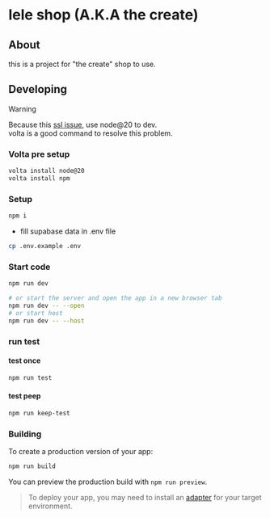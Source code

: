 # lele shop (A.K.A the create)

## About

this is a project for "the create" shop to use.

## Developing

> [!WARNING]  
> Because this [ssl issue](https://github.com/sveltejs/kit/issues/11365),
> use node@20 to dev. \
> volta is a good command to resolve this problem.

### Volta pre setup

```bash
volta install node@20
volta install npm
```

### Setup

```bash
npm i
```

- fill supabase data in .env file

```bash
cp .env.example .env
```

### Start code

```bash
npm run dev

# or start the server and open the app in a new browser tab
npm run dev -- --open
# or start host
npm run dev -- --host
```

### run test

#### test once

```bash
npm run test
```

#### test peep

```bash
npm run keep-test
```

### Building

To create a production version of your app:

```bash
npm run build
```

You can preview the production build with `npm run preview`.

> To deploy your app, you may need to install an [adapter](https://kit.svelte.dev/docs/adapters) for your target environment.
